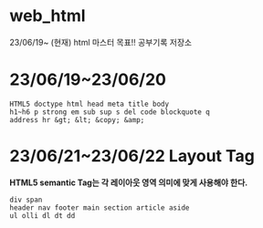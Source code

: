 # web_html
23/06/19~ (현재) html 마스터 목표!! 공부기록 저장소

# 23/06/19~23/06/20
```
HTML5 doctype html head meta title body
h1~h6 p strong em sub sup s del code blockquote q 
address hr &gt; &lt; &copy; &amp;
```

# 23/06/21~23/06/22 Layout Tag
**HTML5 semantic Tag는 각 레이아웃 영역 의미에 맞게 사용해야 한다.**
```
div span
header nav footer main section article aside
ul olli dl dt dd
